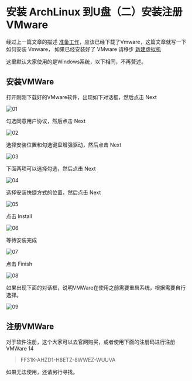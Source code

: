 # 安装 ArchLinux 到U盘（二）安装注册VMware

[annotation]: <id> (e4f4c621-b53d-4775-ae2a-e0f380788fce)
[annotation]: <create_time> (2018-01-14 18:06:00)
[annotation]: <category> (计算机技术)
[annotation]: <tags> (操作系统|Linux)
[annotation]: <status> (public)
[annotation]: <topic> (安装 ArchLinux 到U盘)
[annotation]: <index> (2)
[annotation]: <comments> (true)


经过上一篇文章的描述 [准备工作](./55ffae4e-64e2-4b8e-bb9d-3ae759b3e223)，应该已经下载了Vmware，这篇文章就写一下如何安装 Vmware， 如果已经安装好了 VMware 请移步 [新建虚拟机](./206f744b-1d67-4afa-b25b-76d66c78e95f)

这里默认大家使用的是Windows系统，以下相同，不再赘述。

## 安装VMWare

打开刚刚下载好的VMware软件，出现如下对话框，然后点击 Next

![01](images/install_archlinux_to_usb_2_1.png)

勾选同意用户协议，然后点击 Next

![02](images/install_archlinux_to_usb_2_2.png)

选择安装位置和勾选键盘增强驱动，然后点击 Next

![03](images/install_archlinux_to_usb_2_3.png)

下面两项可以选择勾选，然后点击 Next

![04](images/install_archlinux_to_usb_2_4.png)

选择安装快捷方式的位置，然后点击 Next

![05](images/install_archlinux_to_usb_2_5.png)

点击 Install

![06](images/install_archlinux_to_usb_2_6.png)

等待安装完成

![07](images/install_archlinux_to_usb_2_7.png)

点击 Finish

![08](images/install_archlinux_to_usb_2_8.png)

如果出现下面的对话框，说明VMWare在使用之前需要重启系统，根据需要自行选择。

![09](images/install_archlinux_to_usb_2_9.png)

## 注册VMWare

对于软件注册，这个大家可以去官网购买，或者使用下面的注册码进行注册 VMWare 14

>FF31K-AHZD1-H8ETZ-8WWEZ-WUUVA

如果无法使用，还请另行寻找。
